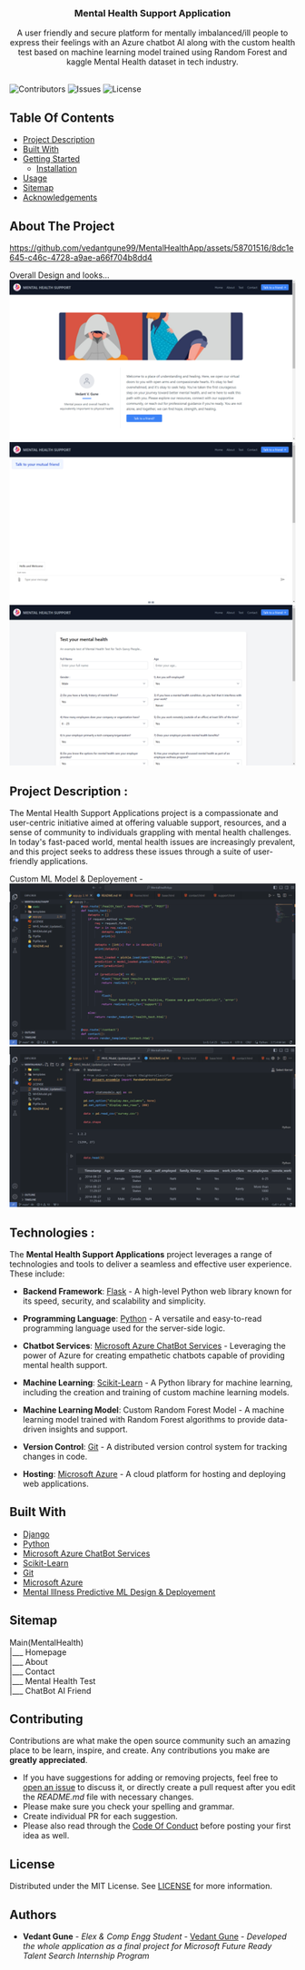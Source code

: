 <br/>
<p align="center">
  <h3 align="center">Mental Health Support Application</h3>

  <p align="center">
    A user friendly and secure platform for mentally imbalanced/ill people to  express their feelings with an Azure chatbot AI along with the custom health test based on machine learning model trained using Random Forest and kaggle Mental Health dataset in tech industry.
    <br/>
    <br/>
  </p>
</p>

![Contributors](https://img.shields.io/github/contributors/vedantgune99/Mental-Health-Support-Application?color=dark-green) ![Issues](https://img.shields.io/github/issues/vedantgune99/Mental-Health-Support-Application) ![License](https://img.shields.io/github/license/vedantgune99/Mental-Health-Support-Application) 

## Table Of Contents

* [Project Description](#project-description)
* [Built With](#built-with)
* [Getting Started](#getting-started)
  * [Installation](#installation)
* [Usage](#usage)
* [Sitemap](#sitemap)
* [Acknowledgements](#acknowledgements)

## About The Project

https://github.com/vedantgune99/MentalHealthApp/assets/58701516/8dc1e645-c46c-4728-a9ae-a66f704b8dd4

Overall Design and looks...
![Screen Shot](/static/img/ss1.png)<br/>
![Screen Shot](/static/img/ss2.png)<br/>
![Screen Shot](/static/img/ss3.png)<br/>


## Project Description :
The Mental Health Support Applications project is a compassionate and user-centric initiative aimed at offering valuable support, resources, and a sense of community to individuals grappling with mental health challenges. In today's fast-paced world, mental health issues are increasingly prevalent, and this project seeks to address these issues through a suite of user-friendly applications.


Custom ML Model & Deployement - <br/>
![Screen Shot](/static/img/ss4.png)<br/>
![Screen Shot](/static/img/ss5.png)<br/>

## Technologies :
The **Mental Health Support Applications** project leverages a range of technologies and tools to deliver a seamless and effective user experience. These include:

- **Backend Framework**: [Flask](https://flask.palletsprojects.com/en/2.3.x//) - A high-level Python web library known for its speed, security, and scalability and simplicity.

- **Programming Language**: [Python](https://www.python.org/) - A versatile and easy-to-read programming language used for the server-side logic.

- **Chatbot Services**: [Microsoft Azure ChatBot Services](https://azure.microsoft.com/en-us/services/bot-service/) - Leveraging the power of Azure for creating empathetic chatbots capable of providing mental health support.

- **Machine Learning**: [Scikit-Learn](https://scikit-learn.org/) - A Python library for machine learning, including the creation and training of custom machine learning models.

- **Machine Learning Model**: Custom Random Forest Model - A machine learning model trained with Random Forest algorithms to provide data-driven insights and support.

- **Version Control**: [Git](https://git-scm.com/) - A distributed version control system for tracking changes in code.

- **Hosting**: [Microsoft Azure](https://azure.microsoft.com/en-us/) - A cloud platform for hosting and deploying web applications.

## Built With

- [Django](https://flask.palletsprojects.com/en/2.3.x/)
- [Python](https://www.python.org/)
- [Microsoft Azure ChatBot Services](https://azure.microsoft.com/en-us/services/bot-service/)
- [Scikit-Learn](https://scikit-learn.org/)
- [Git](https://git-scm.com/)
- [Microsoft Azure](https://azure.microsoft.com/en-us/)
- [Mental Illness Predictive ML Design & Deployement](https://www.kaggle.com/datasets/osmi/mental-health-in-tech-survey)


## Sitemap

Main(MentalHealth) 
    <br />|___ Homepage
    <br />|___ About
    <br />|___ Contact
    <br />|___ Mental Health Test
    <br />|___ ChatBot AI Friend
    


## Contributing

Contributions are what make the open source community such an amazing place to be learn, inspire, and create. Any contributions you make are **greatly appreciated**.
* If you have suggestions for adding or removing projects, feel free to [open an issue](https://github.com/vedantgune99/Mental-Health-Support-Application/issues/new) to discuss it, or directly create a pull request after you edit the *README.md* file with necessary changes.
* Please make sure you check your spelling and grammar.
* Create individual PR for each suggestion.
* Please also read through the [Code Of Conduct](https://github.com/vedantgune99/Mental-Health-Support-Application/blob/main/CODE_OF_CONDUCT.md) before posting your first idea as well.


## License
Distributed under the MIT License. See [LICENSE](https://github.com/vedantgune99/Mental-Health-Support-Application/blob/main/LICENSE.md) for more information.

## Authors
* **Vedant Gune** - *Elex & Comp Engg Student* - [Vedant Gune](https://github.com/ShaanCoding/) - *Developed the whole application as a final project for Microsoft Future Ready Talent Search Internship Program*

